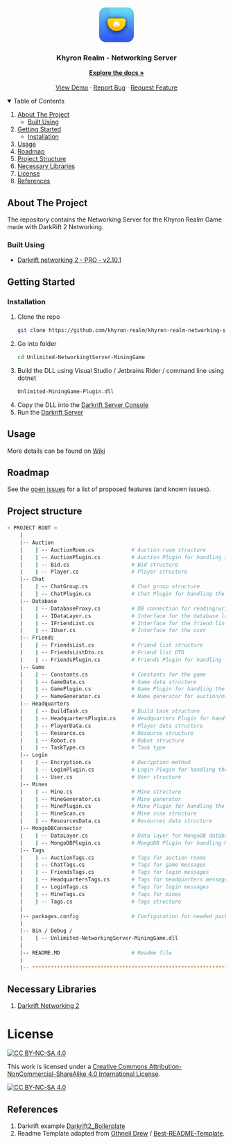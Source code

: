 <!-- PROJECT LOGO -->
<br />
<p align="center">
  <a href="https://github.com/khyron-realm/khyron-realm-networking-server">
    <img src="Images/logo.png" alt="Logo" width="80" height="80">
  </a>

  <h3 align="center">Khyron Realm - Networking Server</h3>

  <p align="center">
    <a href="https://khyron-realm.com/docs/description"><strong>Explore the docs »</strong></a>
    <br />
    <br />
    <a href="https://github.com/khyron-realm/khyron-realm-networking-server">View Demo</a>
    ·
    <a href="https://github.com/khyron-realm/khyron-realm-networking-server/issues">Report Bug</a>
    ·
    <a href="https://github.com/khyron-realm/khyron-realm-networking-server/issues">Request Feature</a>
  </p>
</p>


<!-- TABLE OF CONTENTS -->
<details open="open">
  <summary>Table of Contents</summary>
  <ol>
    <li>
      <a href="#about-the-project">About The Project</a>
      <ul>
        <li><a href="#built-with">Built Using</a></li>
      </ul>
    </li>
    <li>
      <a href="#getting-started">Getting Started</a>
      <ul>
        <li><a href="#installation">Installation</a></li>
      </ul>
    </li>
    <li><a href="#usage">Usage</a></li>
    <li><a href="#roadmap">Roadmap</a></li>
    <li><a href="#project-structure">Project Structure</a></li>
    <li><a href="#necessary-libraries">Necessary Libraries</a></li>
    <li><a href="#license">License</a></li>
    <li><a href="#references">References</a></li>
  </ol>
</details>



<!-- ABOUT THE PROJECT -->
## About The Project

The repository contains the Networking Server for the Khyron Realm Game made with DarkRift 2 Networking.

### Built Using

* [Darkrift networking 2 - PRO - v2.10.1](https://assetstore.unity.com/packages/tools/network/darkrift-networking-2-pro-95399)


<!-- GETTING STARTED -->
## Getting Started

### Installation

1. Clone the repo
   ```sh
   git clone https://github.com/khyron-realm/khyron-realm-networking-server.git
   ```
2. Go into folder
    ```sh
   cd Unlimited-NetworkingtServer-MiningGame
   ```
3. Build the DLL using Visual Studio / Jetbrains Rider / command line using dotnet
   ```sh
   Unlimited-MiningGame-Plugin.dll
   ```
4. Copy the DLL into the [Darkrift Server Console](https://github.com/khyron-realm/khyron-realm-darkrift-server)
5. Run the [Darkrift Server](https://github.com/khyron-realm/khyron-realm-darkrift-server)


<!-- USAGE EXAMPLES -->
## Usage

More details can be found on [Wiki](https://khyron-realm.com/docs/description)


<!-- ROADMAP -->
## Roadmap

See the [open issues](https://github.com/khyron-realm/khyron-realm-networking-server/issues) for a list of proposed features (and known issues).


<!-- CONTRIBUTING -->
## Project structure

```bash
< PROJECT ROOT >
    |
    |-- Auction
    |    | -- AuctionRoom.cs            # Auction room structure
    |    | -- AuctionPlugin.cs          # Auction Plugin for handling auctions
    |    | -- Bid.cs                    # Bid structure
    |    | -- Player.cs                 # Player structure
    |-- Chat
    |    | -- ChatGroup.cs              # Chat group structure
    |    | -- ChatPlugin.cs             # Chat Plugin for handling the chat
    |-- Database
    |    | -- DatabaseProxy.cs          # DB connection for reading/writing
    |    | -- IDataLayer.cs             # Interface for the database layer
    |    | -- IFriendList.cs            # Interface for the friend list
    |    | -- IUser.cs                  # Interface for the user
    |-- Friends
    |    | -- FriendsList.cs            # Friend list structure
    |    | -- FriendsListDto.cs         # Friend list DTO
    |    | -- FriendsPlugin.cs          # Friends Plugin for handling friends
    |-- Game
    |    | -- Constants.cs              # Constants for the game
    |    | -- GameData.cs               # Game data structure
    |    | -- GamePlugin.cs             # Game Plugin for handling the game
    |    | -- NameGenerator.cs          # Name generator for auction/mine names
    |-- Headquarters
    |    | -- BuildTask.cs              # Build task structure
    |    | -- HeadquartersPlugin.cs     # Headquarters Plugin for handling hq
    |    | -- PlayerData.cs             # Player data structure
    |    | -- Resource.cs               # Resource structure
    |    | -- Robot.cs                  # Robot structure
    |    | -- TaskType.cs               # Task type
    |-- Login
    |    | -- Encryption.cs             # Decryption method
    |    | -- LoginPlugin.cs            # Login Plugin for handling the login
    |    | -- User.cs                   # User structure
    |-- Mines
    |    | -- Mine.cs                   # Mine structure
    |    | -- MineGenerator.cs          # Mine generator
    |    | -- MinePlugin.cs             # Mine Plugin for handling the mines
    |    | -- MineScan.cs               # Mine scan structure
    |    | -- ResourcesData.cs          # Resources data structure
    |-- MongoDBConnector
    |    | -- DataLayer.cs              # Data layer for MongoDB database
    |    | -- MongoDBPlugin.cs          # MongoDB Plugin for handling MongoDB
    |-- Tags
    |    | -- AuctionTags.cs            # Tags for auction rooms
    |    | -- ChatTags.cs               # Tags for game messages
    |    | -- FriendsTags.cs            # Tags for login messages
    |    | -- HeadquartersTags.cs       # Tags for headquarters messages
    |    | -- LoginTags.cs              # Tags for login messages
    |    | -- MineTags.cs               # Tags for mines
    |    | -- Tags.cs                   # Tags structure
    |
    |-- packages.config                 # Configuration for needed packages
    |
    |-- Bin / Debug /
    |    | -- Unlimited-NetworkingServer-MiningGame.dll
    |
    |-- README.MD                       # Readme file
    |
    |-- ************************************************************************
```


<!-- LIBRARIES -->
## Necessary Libraries

1. [Darkrift Networking 2](https://www.darkriftnetworking.com)


<!-- LICENSE -->
# License

[![CC BY-NC-SA 4.0][cc-by-nc-sa-shield]][cc-by-nc-sa]

This work is licensed under a
[Creative Commons Attribution-NonCommercial-ShareAlike 4.0 International License][cc-by-nc-sa].

[![CC BY-NC-SA 4.0][cc-by-nc-sa-image]][cc-by-nc-sa]

[cc-by-nc-sa]: http://creativecommons.org/licenses/by-nc-sa/4.0/
[cc-by-nc-sa-image]: https://licensebuttons.net/l/by-nc-sa/4.0/88x31.png
[cc-by-nc-sa-shield]: https://img.shields.io/badge/License-CC%20BY--NC--SA%204.0-lightgrey.svg


<!-- REFERENCES -->
## References

1. Darkrift example [Darkrift2_Boilerplate](https://github.com/mwage/DarkRift2_Boilerplate)
1. Readme Template adapted from [Othneil Drew](https://github.com/othneildrew) / [Best-README-Template](https://github.com/othneildrew/Best-README-Template).
